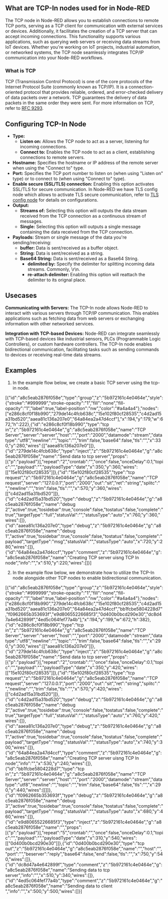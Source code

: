 ## What are TCP-In nodes used for in Node-RED

The TCP node in Node-RED allows you to establish connections to remote TCP ports, serving as a TCP client for communication with external services or devices. Additionally, it facilitates the creation of a TCP server that can accept incoming connections. This functionality supports various applications, such as querying web servers or receiving data streams from IoT devices. Whether you're working on IoT projects, industrial automation, or networked systems, the TCP node seamlessly integrates TCP/IP communication into your Node-RED workflows.

### What is TCP

TCP (Transmission Control Protocol) is one of the core protocols of the Internet Protocol Suite (commonly known as TCP/IP). It is a connection-oriented protocol that provides reliable, ordered, and error-checked delivery of data packets over a network. TCP guarantees the delivery of data packets in the same order they were sent. For more information on TCP, refer to [RFC 9293](https://www.ietf.org/rfc/rfc9293.html).

## Configuring TCP-In Node

- **Type:**
    - **Listen on:** Allows the TCP node to act as a server, listening for incoming connections.
    - **Connect to:** Enables the TCP node to act as a client, establishing connections to remote servers.
- **Hostname:** Specifies the hostname or IP address of the remote server when using the "Connect to" type.
- **Port:** Specifies the TCP port number to listen on (when using "Listen on" type) or to connect to (when using "Connect to" type).
- **Enable secure (SSL/TLS) connection:** Enabling this option activates SSL/TLS for secure communication. In Node-RED we have TLS config node which allows to activate TLS secure communication, refer to [TLS config node](/node-red/core-nodes/tls/) for details on configurations.
- **Output:**
    - **Streams of:** Selecting this option will outputs the data stream received from the TCP connection as a continuous stream of messages.
    - **Single:** Selecting this option will outputs a single message containing the data received from the TCP connection.
- **Payloads:**  Stream or single message of the data you're sending/receiving:
    - **buffer:** Data is sent/received as a buffer object.
    - **String:** Data is sent/received as a string.
    - **Base64 String:** Data is sent/received as a Base64 String.
        - **delimited by:** Specify the delimiter for splitting incoming data streams. Commonly, \r\n.
        - **re-attach delimiter:** Enabling this option will reattach the delimiter to its orignal place.

## Usecases

**Communicating with Servers:** The TCP-In node allows Node-RED to interact with various servers through TCP/IP communication. This enables applications such as fetching data from web servers or exchanging information with other networked services.

**Integration with TCP-based Devices:** Node-RED can integrate seamlessly with TCP-based devices like industrial sensors, PLCs (Programmable Logic Controllers), or custom hardware controllers. The TCP-In node enables bidirectional communication, facilitating tasks such as sending commands to devices or receiving real-time data streams.

## Examples 

1. In the example flow below, we create a basic TCP server using the tcp-in node.

[{"id":"a8c5eab2876f058e","type":"group","z":"5b972161c4e0464e","style":{"stroke":"#999999","stroke-opacity":"1","fill":"none","fill-opacity":"1","label":true,"label-position":"nw","color":"#a4a4a4"},"nodes":["e286c8cf0f18b990","279de14c4fcb638c","15e102f80cf28535","c4d2ad15a31bd520","aaea81c136a207e0","64a84ea2a47d4ccf"],"x":194,"y":179,"w":672,"h":222},{"id":"e286c8cf0f18b990","type":"tcp in","z":"5b972161c4e0464e","g":"a8c5eab2876f058e","name":"TCP Server","server":"server","host":"","port":"2000","datamode":"stream","datatype":"utf8","newline":"","topic":"","trim":false,"base64":false,"tls":"","x":330,"y":280,"wires":[["aaea81c136a207e0"]]},{"id":"279de14c4fcb638c","type":"inject","z":"5b972161c4e0464e","g":"a8c5eab2876f058e","name":"Send data to tcp server","props":[{"p":"payload"}],"repeat":"2","crontab":"","once":false,"onceDelay":0.1,"topic":"","payload":"","payloadType":"date","x":350,"y":360,"wires":[["15e102f80cf28535"]]},{"id":"15e102f80cf28535","type":"tcp request","z":"5b972161c4e0464e","g":"a8c5eab2876f058e","name":"TCP request","server":"127.0.0.1","port":"2000","out":"sit","ret":"string","splitc":" ","newline":"","trim":false,"tls":"","x":570,"y":360,"wires":[["c4d2ad15a31bd520"]]},{"id":"c4d2ad15a31bd520","type":"debug","z":"5b972161c4e0464e","g":"a8c5eab2876f058e","name":"debug 2","active":true,"tosidebar":true,"console":false,"tostatus":false,"complete":"true","targetType":"full","statusVal":"","statusType":"auto","x":760,"y":360,"wires":[]},{"id":"aaea81c136a207e0","type":"debug","z":"5b972161c4e0464e","g":"a8c5eab2876f058e","name":"debug 1","active":true,"tosidebar":true,"console":false,"tostatus":false,"complete":"payload","targetType":"msg","statusVal":"","statusType":"auto","x":720,"y":280,"wires":[]},{"id":"64a84ea2a47d4ccf","type":"comment","z":"5b972161c4e0464e","g":"a8c5eab2876f058e","name":"Creating TCP server uisng TCP In node","info":"","x":510,"y":220,"wires":[]}]

2. In the example flow below, we demonstrate how to utilize the TCP-In node alongside other TCP nodes to enable bidirectional communication.

[{"id":"a8c5eab2876f058e","type":"group","z":"5b972161c4e0464e","style":{"stroke":"#999999","stroke-opacity":"1","fill":"none","fill-opacity":"1","label":true,"label-position":"nw","color":"#a4a4a4"},"nodes":["e286c8cf0f18b990","279de14c4fcb638c","15e102f80cf28535","c4d2ad15a31bd520","aaea81c136a207e0","64a84ea2a47d4ccf","bb1fcbe5804228d7","f0962665b353693f","e9d80655226685f3","0d400b0bcd290e30","dc8d47a4e642899f","4ed5c064fef77a4b"],"x":194,"y":199,"w":672,"h":382},{"id":"e286c8cf0f18b990","type":"tcp in","z":"5b972161c4e0464e","g":"a8c5eab2876f058e","name":"TCP Server","server":"server","host":"","port":"2000","datamode":"stream","datatype":"utf8","newline":"","topic":"","trim":false,"base64":false,"tls":"","x":290,"y":300,"wires":[["aaea81c136a207e0"]]},{"id":"279de14c4fcb638c","type":"inject","z":"5b972161c4e0464e","g":"a8c5eab2876f058e","name":"Send data to tcp server","props":[{"p":"payload"}],"repeat":"2","crontab":"","once":false,"onceDelay":0.1,"topic":"","payload":"","payloadType":"date","x":350,"y":420,"wires":[["15e102f80cf28535"]]},{"id":"15e102f80cf28535","type":"tcp request","z":"5b972161c4e0464e","g":"a8c5eab2876f058e","name":"TCP request","server":"127.0.0.1","port":"2000","out":"sit","ret":"string","splitc":" ","newline":"","trim":false,"tls":"","x":570,"y":420,"wires":[["c4d2ad15a31bd520"]]},{"id":"c4d2ad15a31bd520","type":"debug","z":"5b972161c4e0464e","g":"a8c5eab2876f058e","name":"debug 2","active":true,"tosidebar":true,"console":false,"tostatus":false,"complete":"true","targetType":"full","statusVal":"","statusType":"auto","x":760,"y":420,"wires":[]},{"id":"aaea81c136a207e0","type":"debug","z":"5b972161c4e0464e","g":"a8c5eab2876f058e","name":"debug 1","active":true,"tosidebar":true,"console":false,"tostatus":false,"complete":"payload","targetType":"msg","statusVal":"","statusType":"auto","x":740,"y":300,"wires":[]},{"id":"64a84ea2a47d4ccf","type":"comment","z":"5b972161c4e0464e","g":"a8c5eab2876f058e","name":"Creating TCP server uisng TCP In node","info":"","x":530,"y":240,"wires":[]},{"id":"bb1fcbe5804228d7","type":"tcp in","z":"5b972161c4e0464e","g":"a8c5eab2876f058e","name":"TCP Server","server":"server","host":"","port":"2000","datamode":"stream","datatype":"utf8","newline":"","topic":"","trim":false,"base64":false,"tls":"","x":290,"y":440,"wires":[[]]},{"id":"f0962665b353693f","type":"debug","z":"5b972161c4e0464e","g":"a8c5eab2876f058e","name":"debug 3","active":true,"tosidebar":true,"console":false,"tostatus":false,"complete":"payload","targetType":"msg","statusVal":"","statusType":"auto","x":680,"y":460,"wires":[]},{"id":"e9d80655226685f3","type":"inject","z":"5b972161c4e0464e","g":"a8c5eab2876f058e","name":"","props":[{"p":"payload"}],"repeat":"5","crontab":"","once":false,"onceDelay":0.1,"topic":"","payload":"","payloadType":"date","x":310,"y":540,"wires":[["0d400b0bcd290e30"]]},{"id":"0d400b0bcd290e30","type":"tcp out","z":"5b972161c4e0464e","g":"a8c5eab2876f058e","name":"","host":"","port":"","beserver":"reply","base64":false,"end":false,"tls":"","x":750,"y":540,"wires":[]},{"id":"dc8d47a4e642899f","type":"comment","z":"5b972161c4e0464e","g":"a8c5eab2876f058e","name":"Sending data to tcp server","info":"","x":510,"y":340,"wires":[]},{"id":"4ed5c064fef77a4b","type":"comment","z":"5b972161c4e0464e","g":"a8c5eab2876f058e","name":"Sending data to client ","info":"","x":500,"y":500,"wires":[]}]
